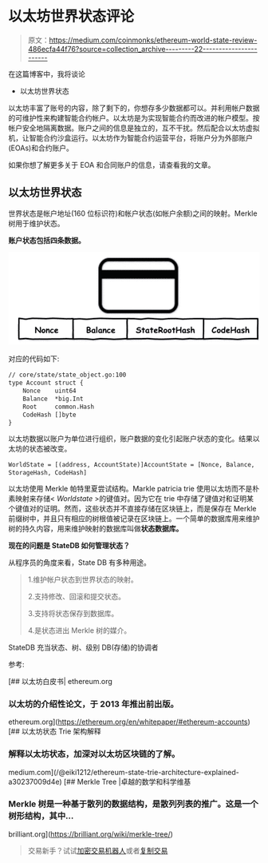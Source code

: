 # 以太坊世界状态评论

> 原文：<https://medium.com/coinmonks/ethereum-world-state-review-486ecfa44f76?source=collection_archive---------22----------------------->

在这篇博客中，我将谈论

*   以太坊世界状态

以太坊丰富了账号的内容，除了剩下的，你想存多少数据都可以。并利用帐户数据的可维护性来构建智能合约帐户。以太坊是为实现智能合约而改进的帐户模型。按帐户安全地隔离数据。账户之间的信息是独立的，互不干扰。然后配合以太坊虚拟机，让智能合约沙盒运行。以太坊作为智能合约运营平台，将账户分为外部账户(EOAs)和合约账户。

如果你想了解更多关于 EOA 和合同账户的信息，请查看我的文章。

## 以太坊世界状态

世界状态是帐户地址(160 位标识符)和帐户状态(如帐户余额)之间的映射。Merkle 树用于维护状态。

**账户状态包括四条数据。**

![](img/a773d9b2fdd113387e4e2aa865e6b824.png)

对应的代码如下:

```
// core/state/state_object.go:100
type Account struct {
    Nonce    uint64
    Balance  *big.Int
    Root     common.Hash
    CodeHash []byte
}
```

以太坊数据以账户为单位进行组织，账户数据的变化引起账户状态的变化。结果以太坊的状态被改变。

```
WorldState = [(address, AccountState)]AccountState = [Nonce, Balance, StorageHash, CodeHash]
```

以太坊使用 Merkle 帕特里夏尝试结构。Markle patricia trie 使用以太坊而不是朴素映射来存储< *Worldstate* >的键值对。因为它在 trie 中存储了键值对和证明某个键值对的证明。然而，这些状态并不直接存储在区块链上，而是保存在 Merkle 前缀树中，并且只有相应的树根值被记录在区块链上。一个简单的数据库用来维护树的持久内容，用来维护映射的数据库叫做**状态数据库。**

**现在的问题是 StateDB 如何管理状态？**

从程序员的角度来看，State DB 有多种用途。

> 1.维护帐户状态到世界状态的映射。
> 
> 2.支持修改、回滚和提交状态。
> 
> 3.支持将状态保存到数据库。
> 
> 4.是状态进出 Merkle 树的媒介。

StateDB 充当状态、树、级别 DB(存储)的协调者

参考:

[](https://ethereum.org/en/whitepaper/#ethereum-accounts) [## 以太坊白皮书| ethereum.org

### 以太坊的介绍性论文，于 2013 年推出前出版。

ethereum.org](https://ethereum.org/en/whitepaper/#ethereum-accounts) [](/@eiki1212/ethereum-state-trie-architecture-explained-a30237009d4e) [## 以太坊状态 Trie 架构解释

### 解释以太坊状态，加深对以太坊区块链的了解。

medium.com](/@eiki1212/ethereum-state-trie-architecture-explained-a30237009d4e) [](https://brilliant.org/wiki/merkle-tree/) [## Merkle Tree |卓越的数学和科学维基

### Merkle 树是一种基于散列的数据结构，是散列列表的推广。这是一个树形结构，其中…

brilliant.org](https://brilliant.org/wiki/merkle-tree/) 

> 交易新手？试试[加密交易机器人](/coinmonks/crypto-trading-bot-c2ffce8acb2a)或者[复制交易](/coinmonks/top-10-crypto-copy-trading-platforms-for-beginners-d0c37c7d698c)